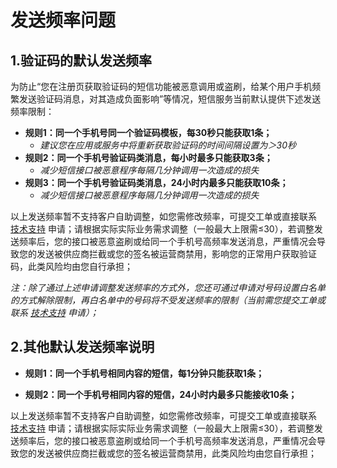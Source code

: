 # 发送频率问题

## 1.验证码的默认发送频率

为防止“您在注册页获取验证码的短信功能被恶意调用或盗刷，给某个用户手机频繁发送验证码消息，对其造成负面影响”等情况，短信服务当前默认提供下述发送频率限制：

- **规则1：同一个手机号同一个验证码模板，每30秒只能获取1条；**
  - *建议您在应用或服务中将重新获取验证码的时间间隔设置为＞30秒*
- **规则2：同一个手机号验证码类消息，每小时最多只能获取3条；**
  - *减少短信接口被恶意程序每隔几分钟调用一次造成的损失*
- **规则3：同一个手机号验证码类消息，24小时内最多只能获取10条；**
  - *减少短信接口被恶意程序每隔几分钟调用一次造成的损失*

以上发送频率暂不支持客户自助调整，如您需修改频率，可提交工单或直接联系 [技术支持](https://www.ucloud.cn/site/service.html) 申请；请根据实际实际业务需求调整（一般最大上限需≤30），若调整发送频率后，您的接口被恶意盗刷或给同一个手机号高频率发送消息，严重情况会导致您的发送被供应商拦截或您的签名被运营商禁用，影响您的正常用户获取验证码，此类风险均由您自行承担；

*注：除了通过上述申请调整发送频率的方式外，您还可通过申请对号码设置白名单的方式解除限制，再白名单中的号码将不受发送频率的限制（当前需您提交工单或联系 [技术支持](https://www.ucloud.cn/site/service.html) 申请）；*



## 2.其他默认发送频率说明

- **规则1：同一个手机号相同内容的短信，每1分钟只能获取1条；**

- **规则2：同一个手机号相同内容的短信，24小时内最多只能接收10条；**

以上发送频率暂不支持客户自助调整，如您需修改频率，可提交工单或直接联系 [技术支持](https://www.ucloud.cn/site/service.html) 申请；请根据实际实际业务需求调整（一般最大上限需≤30），若调整发送频率后，您的接口被恶意盗刷或给同一个手机号高频率发送消息，严重情况会导致您的发送被供应商拦截或您的签名被运营商禁用，此类风险均由您自行承担；